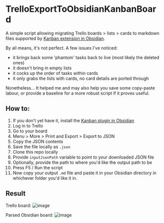 # TrelloExportToObsidianKanbanBoard

A simple script allowing migrating Trello boards > lists > cards to markdown files supported by [Kanban extension in Obsidian](https://github.com/mgmeyers/obsidian-kanban).

By all means, it's not perfect. A few issues I've noticed:
- it brings back some 'phantom' tasks back to live (most likely the deleted ones)
- it doesn't bring in empty lists
- it cocks up the order of tasks within cards
- it only grabs the lists with cards, no card details are ported through

Nonetheless... It helped me and may also help you save some copy-paste labour, or provide a baseline for a more robust script if it proves useful.

## How to:

1. If you don't yet have it, install the [Kanban plugin in Obsidian](https://github.com/mgmeyers/obsidian-kanban)
1. Log in to Trello
2. Go to your board
3. Menu > More > Print and Export > Export to JSON
4. Copy the JSON contents
5. Save the file locally as `.json`
6. Clone this repo locally
7. Provide `inputJsonPath` variable to point to your downloaded JSON file
8. Optionally, provide the path to where you'd like the output path to be
9. Press F5 / Run the script
10. Now copy your output `.md` file and paste it in your Obsidian directory in whichever folder you'd like it in.

## Result

Trello board:
![image](https://github.com/pflajszer/TrelloExportToObsidianKanbanBoard/assets/45766938/83acbec9-5d22-4045-85d4-7f2f5f528d3e)

Parsed Obsidian board:
![image](https://github.com/pflajszer/TrelloExportToObsidianKanbanBoard/assets/45766938/de75d7c9-273b-4f80-9621-033e0610cfc0)
